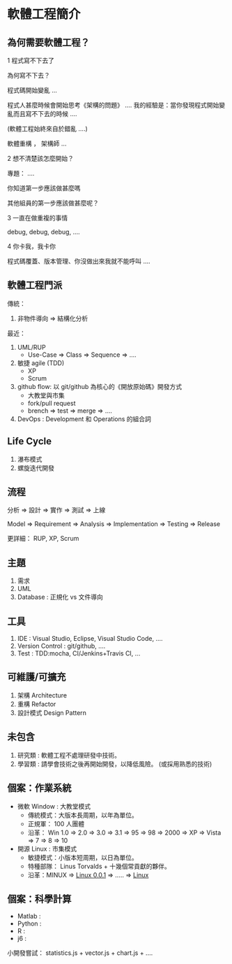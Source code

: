 # 軟體工程簡介

## 為何需要軟體工程？

1 程式寫不下去了

為何寫不下去？

程式碼開始變亂 ...

程式人甚麼時候會開始思考《架構的問題》 ....
我的經驗是：當你發現程式開始變亂而且寫不下去的時候 ....

(軟體工程始終來自於錯亂 ....)

軟體重構 ， 架構師 ...

2 想不清楚該怎麼開始？

專題： .... 

你知道第一步應該做甚麼嗎

其他組員的第一步應該做甚麼呢？

3 一直在做重複的事情

debug, debug, debug, ....

4 你卡我，我卡你 

程式碼覆蓋、版本管理、你沒做出來我就不能呼叫 ....


## 軟體工程門派

傳統： 
1. 非物件導向 => 結構化分析

最近：

1. UML/RUP
    * Use-Case => Class => Sequence => ....
2. 敏捷 agile (TDD)
    * XP
    * Scrum
3. github flow: 以 git/github 為核心的《開放原始碼》開發方式
    * 大教堂與市集
    * fork/pull request
    * brench => test => merge => ....
4. DevOps : Development 和 Operations 的組合詞

## Life Cycle

1. 瀑布模式
2. 螺旋迭代開發

## 流程

分析 => 設計 => 實作 => 測試 => 上線

Model => Requirement => Analysis => Implementation => Testing => Release

更詳細： RUP, XP, Scrum 

## 主題

1. 需求
2. UML
3. Database : 正規化 vs 文件導向

## 工具

1. IDE : Visual Studio, Eclipse, Visual Studio Code, ....
2. Version Control : git/github, ....
3. Test : TDD:mocha, CI/Jenkins+Travis CI, ...

## 可維護/可擴充

1. 架構 Architecture
2. 重構 Refactor
3. 設計模式 Design Pattern

## 未包含

1. 研究類 : 軟體工程不處理研發中技術。
2. 學習類 : 請學會技術之後再開始開發，以降低風險。 (或採用熟悉的技術)

## 個案：作業系統

[Linux 0.0.1]:https://github.com/joeangel/linux-0.0.1
[Linux]:https://github.com/torvalds/linux
[MINIX]:http://www.minix3.org/

* 微軟 Window : 大教堂模式
    * 傳統模式：大版本長周期，以年為單位。
    * 正規軍： 100 人團體
    * 沿革： Win 1.0 => 2.0 => 3.0 => 3.1 => 95 => 98 => 2000 => XP => Vista => 7 => 8 => 10
* 開源 Linux : 市集模式
    * 敏捷模式：小版本短周期，以日為單位。
    * 特種部隊： Linus Torvalds + 十幾個常貢獻的夥伴。
    * 沿革：MINUX => [Linux 0.0.1] => ..... => [Linux]

## 個案：科學計算

* Matlab :
* Python : 
* R : 
* j6 : 

小開發嘗試： statistics.js + vector.js + chart.js + ....

